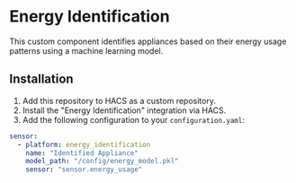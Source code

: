 # Energy Identification

This custom component identifies appliances based on their energy usage patterns using a machine learning model.

## Installation

1. Add this repository to HACS as a custom repository.
2. Install the "Energy Identification" integration via HACS.
3. Add the following configuration to your `configuration.yaml`:

```yaml
sensor:
  - platform: energy_identification
    name: "Identified Appliance"
    model_path: "/config/energy_model.pkl"
    sensor: "sensor.energy_usage"
